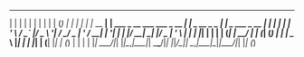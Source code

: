  _   _           _                                 _                   _   _               _ 
| | | |         | |                               | |                 | | (_)             | |
| | | |_ __   __| | ___ _ __    ___ ___  _ __  ___| |_ _ __ _   _  ___| |_ _  ___  _ __   | |
| | | | '_ \ / _` |/ _ \ '__|  / __/ _ \| '_ \/ __| __| '__| | | |/ __| __| |/ _ \| '_ \  | |
| |_| | | | | (_| |  __/ |    | (_| (_) | | | \__ \ |_| |  | |_| | (__| |_| | (_) | | | | |_|
 \___/|_| |_|\__,_|\___|_|     \___\___/|_| |_|___/\__|_|   \__,_|\___|\__|_|\___/|_| |_| (_)
